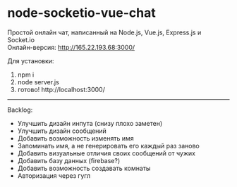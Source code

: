 # node-socketio-vue-chat
Простой онлайн чат, написанный на Node.js, Vue.js, Express.js и Socket.io  
Онлайн-версия: http://165.22.193.68:3000/  

Для установки:
1) npm i
2) node server.js
3) готово! http://localhost:3000/

---
Backlog:
- Улучшить дизайн инпута (снизу плохо заметен)
- Улучшить дизайн сообщений
- Добавить возможность изменять имя
- Запоминать имя, а не генерировать его каждый раз заново
- Добавить визуальные отличия своих сообщений от чужих
- Добавить базу данных (firebase?)
- Добавить возможность создавать комнаты
- Авторизация через гугл
